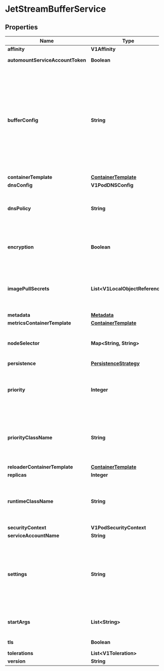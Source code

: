 

# JetStreamBufferService


## Properties

Name | Type | Description | Notes
------------ | ------------- | ------------- | -------------
**affinity** | **V1Affinity** |  |  [optional]
**automountServiceAccountToken** | **Boolean** | AutomountServiceAccountToken indicates whether a service account token should be automatically mounted. |  [optional]
**bufferConfig** | **String** | Optional configuration for the streams, consumers and buckets to be created in this JetStream service, if specified, it will be merged with the default configuration in numaflow-controller-config. It accepts a YAML format configuration, it may include 4 sections, \&quot;stream\&quot;, \&quot;consumer\&quot;, \&quot;otBucket\&quot; and \&quot;procBucket\&quot;. Available fields under \&quot;stream\&quot; include \&quot;retention\&quot; (e.g. interest, limits, workerQueue), \&quot;maxMsgs\&quot;, \&quot;maxAge\&quot; (e.g. 72h), \&quot;replicas\&quot; (1, 3, 5), \&quot;duplicates\&quot; (e.g. 5m). Available fields under \&quot;consumer\&quot; include \&quot;ackWait\&quot; (e.g. 60s) Available fields under \&quot;otBucket\&quot; include \&quot;maxValueSize\&quot;, \&quot;history\&quot;, \&quot;ttl\&quot; (e.g. 72h), \&quot;maxBytes\&quot;, \&quot;replicas\&quot; (1, 3, 5). Available fields under \&quot;procBucket\&quot; include \&quot;maxValueSize\&quot;, \&quot;history\&quot;, \&quot;ttl\&quot; (e.g. 72h), \&quot;maxBytes\&quot;, \&quot;replicas\&quot; (1, 3, 5). |  [optional]
**containerTemplate** | [**ContainerTemplate**](ContainerTemplate.md) |  |  [optional]
**dnsConfig** | **V1PodDNSConfig** |  |  [optional]
**dnsPolicy** | **String** | Set DNS policy for the pod. Defaults to \&quot;ClusterFirst\&quot;. Valid values are &#39;ClusterFirstWithHostNet&#39;, &#39;ClusterFirst&#39;, &#39;Default&#39; or &#39;None&#39;. DNS parameters given in DNSConfig will be merged with the policy selected with DNSPolicy. To have DNS options set along with hostNetwork, you have to specify DNS policy explicitly to &#39;ClusterFirstWithHostNet&#39;. |  [optional]
**encryption** | **Boolean** | Whether encrypt the data at rest, defaults to false Enabling encryption might impact the performance, see https://docs.nats.io/running-a-nats-service/nats_admin/jetstream_admin/encryption_at_rest for the detail Toggling the value will impact encrypting/decrypting existing messages. |  [optional]
**imagePullSecrets** | **List&lt;V1LocalObjectReference&gt;** | ImagePullSecrets is an optional list of references to secrets in the same namespace to use for pulling any of the images used by this PodSpec. If specified, these secrets will be passed to individual puller implementations for them to use. For example, in the case of docker, only DockerConfig type secrets are honored. More info: https://kubernetes.io/docs/concepts/containers/images#specifying-imagepullsecrets-on-a-pod |  [optional]
**metadata** | [**Metadata**](Metadata.md) |  |  [optional]
**metricsContainerTemplate** | [**ContainerTemplate**](ContainerTemplate.md) |  |  [optional]
**nodeSelector** | **Map&lt;String, String&gt;** | NodeSelector is a selector which must be true for the pod to fit on a node. Selector which must match a node&#39;s labels for the pod to be scheduled on that node. More info: https://kubernetes.io/docs/concepts/configuration/assign-pod-node/ |  [optional]
**persistence** | [**PersistenceStrategy**](PersistenceStrategy.md) |  |  [optional]
**priority** | **Integer** | The priority value. Various system components use this field to find the priority of the Redis pod. When Priority Admission Controller is enabled, it prevents users from setting this field. The admission controller populates this field from PriorityClassName. The higher the value, the higher the priority. More info: https://kubernetes.io/docs/concepts/configuration/pod-priority-preemption/ |  [optional]
**priorityClassName** | **String** | If specified, indicates the Redis pod&#39;s priority. \&quot;system-node-critical\&quot; and \&quot;system-cluster-critical\&quot; are two special keywords which indicate the highest priorities with the former being the highest priority. Any other name must be defined by creating a PriorityClass object with that name. If not specified, the pod priority will be default or zero if there is no default. More info: https://kubernetes.io/docs/concepts/configuration/pod-priority-preemption/ |  [optional]
**reloaderContainerTemplate** | [**ContainerTemplate**](ContainerTemplate.md) |  |  [optional]
**replicas** | **Integer** | Redis StatefulSet size |  [optional]
**runtimeClassName** | **String** | RuntimeClassName refers to a RuntimeClass object in the node.k8s.io group, which should be used to run this pod.  If no RuntimeClass resource matches the named class, the pod will not be run. If unset or empty, the \&quot;legacy\&quot; RuntimeClass will be used, which is an implicit class with an empty definition that uses the default runtime handler. More info: https://git.k8s.io/enhancements/keps/sig-node/585-runtime-class |  [optional]
**securityContext** | **V1PodSecurityContext** |  |  [optional]
**serviceAccountName** | **String** | ServiceAccountName applied to the pod |  [optional]
**settings** | **String** | Nats/JetStream configuration, if not specified, global settings in numaflow-controller-config will be used. See https://docs.nats.io/running-a-nats-service/configuration#limits and https://docs.nats.io/running-a-nats-service/configuration#jetstream. For limits, only \&quot;max_payload\&quot; is supported for configuration, defaults to 1048576 (1MB), not recommended to use values over 8388608 (8MB) but max_payload can be set up to 67108864 (64MB). For jetstream, only \&quot;max_memory_store\&quot; and \&quot;max_file_store\&quot; are supported for configuration, do not set \&quot;store_dir\&quot; as it has been hardcoded. |  [optional]
**startArgs** | **List&lt;String&gt;** | Optional arguments to start nats-server. For example, \&quot;-D\&quot; to enable debugging output, \&quot;-DV\&quot; to enable debugging and tracing. Check https://docs.nats.io/ for all the available arguments. |  [optional]
**tls** | **Boolean** | Whether enable TLS, defaults to false Enabling TLS might impact the performance |  [optional]
**tolerations** | **List&lt;V1Toleration&gt;** | If specified, the pod&#39;s tolerations. |  [optional]
**version** | **String** | JetStream version, such as \&quot;2.7.1\&quot; |  [optional]



